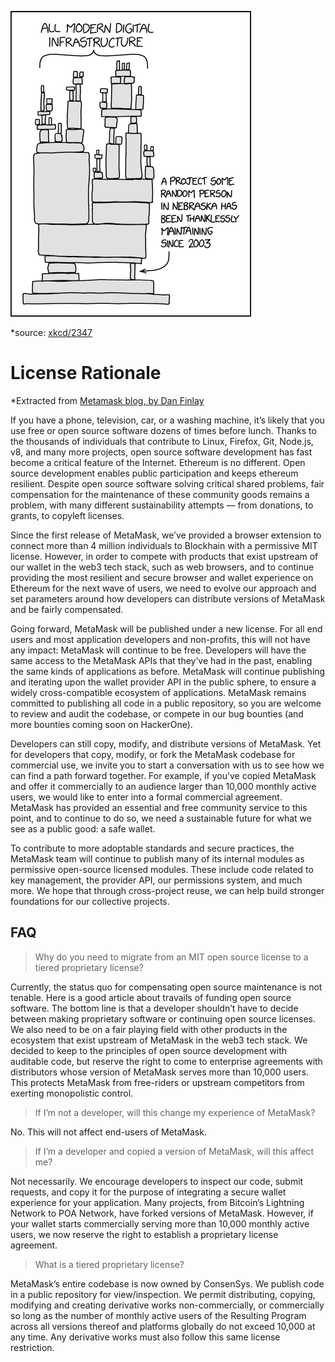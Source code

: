 ![image](/docs/images/xkcd_2347.png)

*source: [xkcd/2347]()

# License Rationale
*Extracted from [Metamask blog, by Dan Finlay](https://medium.com/metamask/evolving-our-license-for-the-next-wave-of-metamask-users-81b0b494c09a)

If you have a phone, television, car, or a washing machine, it’s likely that you use free or open source software dozens of times before lunch. Thanks to the thousands of individuals that contribute to Linux, Firefox, Git, Node.js, v8, and many more projects, open source software development has fast become a critical feature of the Internet. Ethereum is no different. Open source development enables public participation and keeps ethereum resilient. Despite open source software solving critical shared problems, fair compensation for the maintenance of these community goods remains a problem, with many different sustainability attempts — from donations, to grants, to copyleft licenses.

Since the first release of MetaMask, we’ve provided a browser extension to connect more than 4 million individuals to Blockhain with a permissive MIT license. However, in order to compete with products that exist upstream of our wallet in the web3 tech stack, such as web browsers, and to continue providing the most resilient and secure browser and wallet experience on Ethereum for the next wave of users, we need to evolve our approach and set parameters around how developers can distribute versions of MetaMask and be fairly compensated.

Going forward, MetaMask will be published under a new license. For all end users and most application developers and non-profits, this will not have any impact: MetaMask will continue to be free. Developers will have the same access to the MetaMask APIs that they’ve had in the past, enabling the same kinds of applications as before. MetaMask will continue publishing and iterating upon the wallet provider API in the public sphere, to ensure a widely cross-compatible ecosystem of applications. MetaMask remains committed to publishing all code in a public repository, so you are welcome to review and audit the codebase, or compete in our bug bounties (and more bounties coming soon on HackerOne).

Developers can still copy, modify, and distribute versions of MetaMask. Yet for developers that copy, modify, or fork the MetaMask codebase for commercial use, we invite you to start a conversation with us to see how we can find a path forward together. For example, if you’ve copied MetaMask and offer it commercially to an audience larger than 10,000 monthly active users, we would like to enter into a formal commercial agreement.
MetaMask has provided an essential and free community service to this point, and to continue to do so, we need a sustainable future for what we see as a public good: a safe wallet.

To contribute to more adoptable standards and secure practices, the MetaMask team will continue to publish many of its internal modules as permissive open-source licensed modules. These include code related to key management, the provider API, our permissions system, and much more. We hope that through cross-project reuse, we can help build stronger foundations for our collective projects.

## FAQ

> Why do you need to migrate from an MIT open source license to a tiered proprietary license?

Currently, the status quo for compensating open source maintenance is not tenable. Here is a good article about travails of funding open source software. The bottom line is that a developer shouldn’t have to decide between making proprietary software or continuing open source licenses. We also need to be on a fair playing field with other products in the ecosystem that exist upstream of MetaMask in the web3 tech stack. We decided to keep to the principles of open source development with auditable code, but reserve the right to come to enterprise agreements with distributors whose version of MetaMask serves more than 10,000 users. This protects MetaMask from free-riders or upstream competitors from exerting monopolistic control.

>If I’m not a developer, will this change my experience of MetaMask?

No. This will not affect end-users of MetaMask.

> If I’m a developer and copied a version of MetaMask, will this affect me?

Not necessarily. We encourage developers to inspect our code, submit requests, and copy it for the purpose of integrating a secure wallet experience for your application. Many projects, from Bitcoin’s Lightning Network to POA Network, have forked versions of MetaMask. However, if your wallet starts commercially serving more than 10,000 monthly active users, we now reserve the right to establish a proprietary license agreement.

> What is a tiered proprietary license?

MetaMask’s entire codebase is now owned by ConsenSys. We publish code in a public repository for view/inspection. We permit distributing, copying, modifying and creating derivative works non-commercially, or commercially so long as the number of monthly active users of the Resulting Program across all versions thereof and platforms globally do not exceed 10,000 at any time. Any derivative works must also follow this same license restriction.

